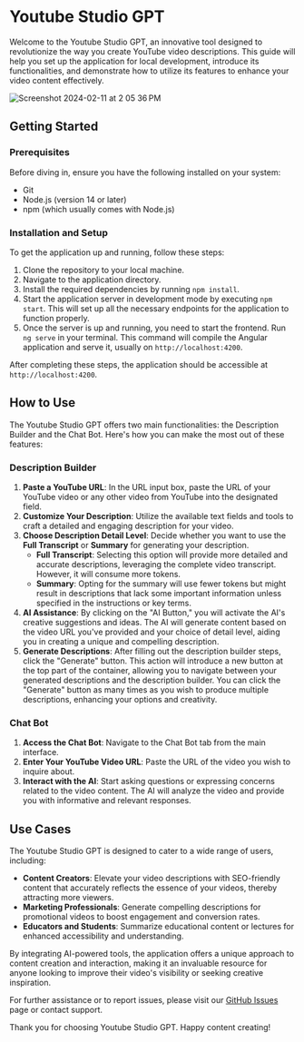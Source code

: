 # Youtube Studio GPT

Welcome to the Youtube Studio GPT, an innovative tool designed to revolutionize the way you create YouTube video descriptions. This guide will help you set up the application for local development, introduce its functionalities, and demonstrate how to utilize its features to enhance your video content effectively.

![Screenshot 2024-02-11 at 2 05 36 PM](https://github.com/rthomas24/YoutubeStudio-GPT/assets/44555719/87a27b00-a975-41f2-9a47-5e152a1e58a0)


## Getting Started

### Prerequisites

Before diving in, ensure you have the following installed on your system:
- Git
- Node.js (version 14 or later)
- npm (which usually comes with Node.js)
### Installation and Setup

To get the application up and running, follow these steps:

1. Clone the repository to your local machine.
2. Navigate to the application directory.
3. Install the required dependencies by running `npm install`.
4. Start the application server in development mode by executing `npm start`. This will set up all the necessary endpoints for the application to function properly.
5. Once the server is up and running, you need to start the frontend. Run `ng serve` in your terminal. This command will compile the Angular application and serve it, usually on `http://localhost:4200`.

After completing these steps, the application should be accessible at `http://localhost:4200`.

## How to Use

The Youtube Studio GPT offers two main functionalities: the Description Builder and the Chat Bot. Here's how you can make the most out of these features:

### Description Builder

1. **Paste a YouTube URL**: In the URL input box, paste the URL of your YouTube video or any other video from YouTube into the designated field.
2. **Customize Your Description**: Utilize the available text fields and tools to craft a detailed and engaging description for your video.
3. **Choose Description Detail Level**: Decide whether you want to use the **Full Transcript** or **Summary** for generating your description.
   - **Full Transcript**: Selecting this option will provide more detailed and accurate descriptions, leveraging the complete video transcript. However, it will consume more tokens.
   - **Summary**: Opting for the summary will use fewer tokens but might result in descriptions that lack some important information unless specified in the instructions or key terms.
4. **AI Assistance**: By clicking on the "AI Button," you will activate the AI's creative suggestions and ideas. The AI will generate content based on the video URL you've provided and your choice of detail level, aiding you in creating a unique and compelling description.
5. **Generate Descriptions**: After filling out the description builder steps, click the "Generate" button. This action will introduce a new button at the top part of the container, allowing you to navigate between your generated descriptions and the description builder. You can click the "Generate" button as many times as you wish to produce multiple descriptions, enhancing your options and creativity.

### Chat Bot

1. **Access the Chat Bot**: Navigate to the Chat Bot tab from the main interface.
2. **Enter Your YouTube Video URL**: Paste the URL of the video you wish to inquire about.
3. **Interact with the AI**: Start asking questions or expressing concerns related to the video content. The AI will analyze the video and provide you with informative and relevant responses.

## Use Cases

The Youtube Studio GPT is designed to cater to a wide range of users, including:

- **Content Creators**: Elevate your video descriptions with SEO-friendly content that accurately reflects the essence of your videos, thereby attracting more viewers.
- **Marketing Professionals**: Generate compelling descriptions for promotional videos to boost engagement and conversion rates.
- **Educators and Students**: Summarize educational content or lectures for enhanced accessibility and understanding.

By integrating AI-powered tools, the application offers a unique approach to content creation and interaction, making it an invaluable resource for anyone looking to improve their video's visibility or seeking creative inspiration.

For further assistance or to report issues, please visit our [GitHub Issues](https://github.com/your/repository/issues) page or contact support.

Thank you for choosing Youtube Studio GPT. Happy content creating!
